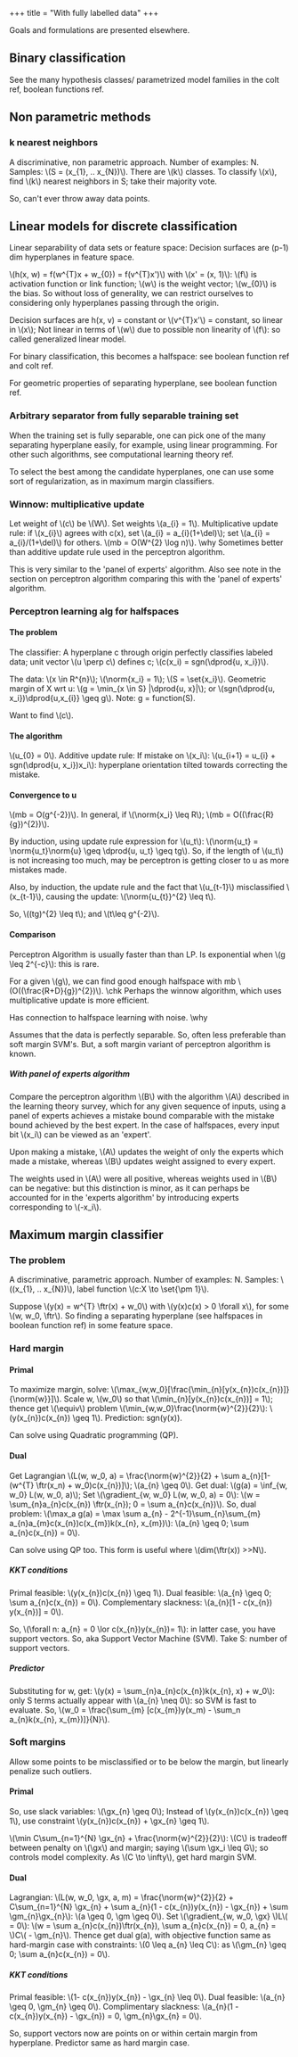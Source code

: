 +++
title = "With fully labelled data"
+++

Goals and formulations are presented elsewhere.

## Binary classification
See the many hypothesis classes/ parametrized model families in the colt ref, boolean functions ref.

## Non parametric methods
### k nearest neighbors
A discriminative, non parametric approach. Number of examples: N. Samples: \\(S = (x_{1}, .. x_{N})\\). There are \\(k\\) classes. To classify \\(x\\),  find \\(k\\) nearest neighbors in S; take their majority vote.

So, can't ever throw away data points.

## Linear models for discrete classification
Linear separability of data sets or feature space: Decision surfaces are (p-1) dim hyperplanes in feature space.

\\(h(x, w) = f(w^{T}x + w_{0}) = f(v^{T}x')\\) with \\(x' = (x, 1)\\): \\(f\\) is activation function or link function; \\(w\\) is the weight vector; \\(w_{0}\\) is the bias. So without loss of generality, we can restrict ourselves to considering only hyperplanes passing through the origin.

Decision surfaces are h(x, v) = constant or \\(v^{T}x'\\) = constant, so linear in \\(x\\); Not linear in terms of \\(w\\) due to possible non linearity of \\(f\\): so called generalized linear model.

For binary classification, this becomes a halfspace: see boolean function ref and colt ref.

For geometric properties of separating hyperplane, see boolean function ref.

### Arbitrary separator from fully separable training set
When the training set is fully separable, one can pick one of the many separating hyperplane easily, for example, using linear programming. For other such algorithms, see computational learning theory ref.

To select the best among the candidate hyperplanes, one can use some sort of regularization, as in maximum margin classifiers.

### Winnow: multiplicative update
Let weight of \\(c\\) be \\(W\\). Set weights \\(a_{i} = 1\\). Multiplicative update rule: if \\(x_{i}\\) agrees with c(x), set \\(a_{i} = a_{i}(1+\del)\\); set \\(a_{i} = a_{i}/(1+\del)\\) for others. \\(mb = O(W^{2} \log n)\\). \why Sometimes better than additive update rule used in the perceptron algorithm.

This is very similar to the 'panel of experts' algorithm. Also see note in the section on perceptron algorithm comparing this with the 'panel of experts' algorithm.

### Perceptron learning alg for halfspaces
#### The problem
The classifier: A hyperplane c through origin perfectly classifies labeled data; unit vector \\(u \perp c\\) defines c; \\(c(x_i) = sgn(\dprod{u, x_i})\\).

The data: \\(x \in R^{n}\\); \\(\norm{x_i} = 1\\); \\(S = \set{x_i}\\). Geometric margin of X wrt u: \\(g = \min_{x \in S} |\dprod{u, x}|\\); or \\(sgn(\dprod{u, x_i})\dprod{u,x_{i}} \geq g\\). Note: g = function(S).

Want to find \\(c\\).

#### The algorithm
\\(u_{0} = 0\\). Additive update rule: If mistake on \\(x_i\\): \\(u_{i+1} = u_{i} + sgn(\dprod{u, x_i})x_i\\): hyperplane orientation tilted towards correcting the mistake.

#### Convergence to u
\\(mb = O(g^{-2})\\). In general, if \\(\norm{x_i} \leq R\\); \\(mb = O((\frac{R}{g})^{2})\\).

By induction, using update rule expression for \\(u_t\\): \\(\norm{u_t} = \norm{u_t}\norm{u} \geq \dprod{u, u_t} \geq tg\\). So, if the length of \\(u_t\\) is not increasing too much, may be perceptron is getting closer to u as more mistakes made.

Also, by induction, the update rule and the fact that \\(u_{t-1}\\) misclassified \\(x_{t-1}\\), causing the update: \\(\norm{u_{t}}^{2} \leq t\\).

So, \\((tg)^{2} \leq t\\); and \\(t\leq g^{-2}\\).

#### Comparison
Perceptron Algorithm is usually faster than than LP. Is exponential when \\(g \leq 2^{-c}\\): this is rare.

For a given \\(g\\), we can find good enough halfspace with mb \\(O((\frac{R+D}{g})^{2})\\). \chk Perhaps the winnow algorithm, which uses multiplicative update is more efficient.

Has connection to halfspace learning with noise. \why

Assumes that the data is perfectly separable. So, often less preferable than soft margin SVM's. But, a soft margin variant of perceptron algorithm is known.

##### With panel of experts algorithm
Compare the perceptron algorithm \\(B\\) with the algorithm \\(A\\) described in the learning theory survey, which for any given sequence of inputs, using a panel of experts achieves a mistake bound comparable with the mistake bound achieved by the best expert. In the case of halfspaces, every input bit \\(x_i\\) can be viewed as an 'expert'.

Upon making a mistake, \\(A\\) updates the weight of only the experts which made a mistake, whereas \\(B\\) updates weight assigned to every expert.

The weights used in \\(A\\) were all positive, whereas weights used in \\(B\\) can be negative: but this distinction is minor, as it can perhaps be accounted for in the 'experts algorithm' by introducing experts corresponding to \\(-x_i\\).

## Maximum margin classifier
### The problem
A discriminative, parametric approach. Number of examples: N. Samples: \\((x_{1}, .. x_{N})\\), label function \\(c:X \to \set{\pm 1}\\).

Suppose \\(y(x) = w^{T} \ftr(x) + w_0\\) with \\(y(x)c(x) > 0 \forall x\\), for some \\(w, w_0, \ftr\\). So finding a separating hyperplane (see halfspaces in boolean function ref) in some feature space.

### Hard margin
#### Primal
To maximize margin, solve: \\(\max_{w,w_0}[\frac{\min_{n}[y(x_{n})c(x_{n})]}{\norm{w}}]\\). Scale w, \\(w_0\\) so that \\(\min_{n}[y(x_{n})c(x_{n})] = 1\\); thence get \\(\equiv\\) problem \\(\min_{w,w_0}\frac{\norm{w}^{2}}{2}\\): \\(y(x_{n})c(x_{n}) \geq 1\\). Prediction: sgn(y(x)).

Can solve using Quadratic programming (QP).

#### Dual
Get Lagrangian \\(L(w, w_0, a) = \frac{\norm{w}^{2}}{2} + \sum a_{n}[1-(w^{T} \ftr(x_n) + w_0)c(x_{n})]\\); \\(a_{n} \geq 0\\). Get dual: \\(g(a) = \inf_{w, w_0} L(w, w_0, a)\\); Set \\(\gradient_{w, w_0} L(w, w_0, a) = 0\\): \\(w = \sum_{n}a_{n}c(x_{n}) \ftr(x_{n}); 0 = \sum a_{n}c(x_{n})\\). So, dual problem: \\(\max_a g(a) = \max \sum a_{n} - 2^{-1}\sum_{n}\sum_{m} a_{n}a_{m}c(x_{n})c(x_{m})k(x_{n}, x_{m})\\): \\(a_{n} \geq 0; \sum a_{n}c(x_{n}) = 0\\).

Can solve using QP too. This form is useful where \\(dim(\ftr(x)) >>N\\).

##### KKT conditions
Primal feasible: \\(y(x_{n})c(x_{n}) \geq 1\\). Dual feasible: \\(a_{n} \geq 0; \sum a_{n}c(x_{n}) = 0\\). Complementary slackness: \\(a_{n}[1 - c(x_{n}) y(x_{n})] = 0\\).

So, \\(\forall n: a_{n} = 0 \lor c(x_{n})y(x_{n})= 1\\): in latter case, you have support vectors. So, aka Support Vector Machine (SVM). Take S: number of support vectors.

##### Predictor
Substituting for w, get: \\(y(x) = \sum_{n}a_{n}c(x_{n})k(x_{n}, x) + w_0\\): only S terms actually appear with \\(a_{n} \neq 0\\): so SVM is fast to evaluate. So, \\(w_0 = \frac{\sum_{m} [c(x_{m})y(x_m) - \sum_n a_{n}k(x_{n}, x_{m})]}{N}\\).

### Soft margins
Allow some points to be misclassified or to be below the margin, but linearly penalize such outliers.

#### Primal
So, use slack variables: \\(\gx_{n} \geq 0\\); Instead of \\(y(x_{n})c(x_{n}) \geq 1\\), use constraint \\(y(x_{n})c(x_{n}) + \gx_{n} \geq 1\\).

\\(\min C\sum_{n=1}^{N} \gx_{n} + \frac{\norm{w}^{2}}{2}\\): \\(C\\) is tradeoff between penalty on \\(\gx\\) and margin; saying \\(\sum \gx_i \leq G\\); so controls model complexity. As \\(C \to \infty\\), get hard margin SVM.

#### Dual
Lagrangian: \\(L(w, w_0, \gx, a, m) = \frac{\norm{w}^{2}}{2} + C\sum_{n=1}^{N} \gx_{n} + \sum a_{n}(1 - c(x_{n})y(x_{n}) - \gx_{n}) + \sum \gm_{n}\gx_{n}\\): \\(a \geq 0, \gm \geq 0\\). Set \\(\gradient_{w, w_0, \gx} \\)L\\( = 0\\): \\(w = \sum a_{n}c(x_{n})\ftr(x_{n}), \sum a_{n}c(x_{n}) = 0, a_{n} = \\)C\\( - \gm_{n}\\). Thence get dual g(a), with objective function same as hard-margin case with constraints: \\(0 \leq a_{n} \leq C\\): as \\(\gm_{n} \geq 0; \sum a_{n}c(x_{n}) = 0\\).

##### KKT conditions
Primal feasible: \\(1- c(x_{n})y(x_{n}) - \gx_{n} \leq 0\\). Dual feasible: \\(a_{n} \geq 0, \gm_{n} \geq 0\\). Complimentary slackness: \\(a_{n}(1 - c(x_{n})y(x_{n}) - \gx_{n}) = 0, \gm_{n}\gx_{n} = 0\\).

So, support vectors now are points on or within certain margin from hyperplane. Predictor same as hard margin case.

